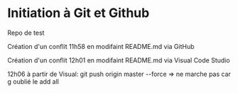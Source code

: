 # Initiation à Git et Github
Repo de test

Création d'un conflit 11h58 en modifaint README.md via GitHub

Création d'un conflit 12h01 en modifaint README.md via Visual Code Studio

12h06 à partir de Visual: git push origin master --force
=> ne marche pas car g oublié le add all
